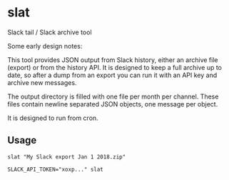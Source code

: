 # slat
Slack tail / Slack archive tool

Some early design notes:

This tool provides JSON output from Slack history, either an archive file (export)
or from the history API. It is designed to keep a full archive up to date, so
after a dump from an export you can run it with an API key and archive new messages.

The output directory is filled with one file per month per channel. These files
contain newline separated JSON objects, one message per object.

It is designed to run from cron.

## Usage

    slat "My Slack export Jan 1 2018.zip"

    SLACK_API_TOKEN="xoxp..." slat
